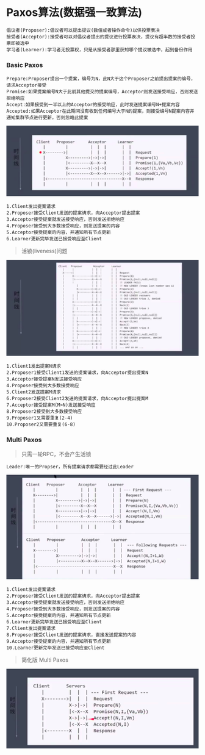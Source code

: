 # Paxos算法(数据强一致算法)

```
倡议者(Proposer):倡议者可以提出提议(数值或者操作命令)以供投票表决
接受者(Acceptor):接受者可以对倡议者提出的提议进行投票表决，提议有超半数的接受者投票即被选中
学习者(Learner):学习者无投票权，只是从接受者那里获知哪个提议被选中，起到备份作用
```


### Basic Paxos

```
Prepare:Proposer提出一个提案，编号为N，此N大于这个Proposer之前提出提案的编号，请求Acceptor接受
Promise:如果提案编号N大于此前其他提交的提案编号，Acceptor则发送接受响应，否则发送拒绝响应
Accept:如果接受到一半以上的Acceptor的接受响应，此时发送提案编号N+提案内容
Accepted:如果Acceptor在此期间没有收到任何编号大于N的提案，则接受编号N提案内容并通知集群节点进行更新，否则忽略此提案
```

![](img/5.png)

```
1.Client发出提案请求
2.Proposer接受Client发送的提案请求，向Acceptor提出提案
3.Acceptor接受提案就发送接受响应，否则发送拒绝响应
4.Proposer接受到大多数接受响应，则发送提案的内容
5.Acceptor接受提案的内容，并通知所有节点更新
6.Learner更新完毕发送已接受响应至Client
```

>活锁(liveness)问题

![](img/6.png)

```
1.Client1发出提案N请求
2.Proposer1接受Client1发送的提案请求，向Acceptor提出提案N
3.Acceptor接受提案N发送接受响应
4.Proposer接受到大多数接受响应
5.Client2发送提案M请求
6.Proposer2接受Client2发送的提案请求，向Acceptor提出提案M
7.Acceptor接受提案M(M>N)发送接受响应
8.Proposer2接受到大多数接受响应
9.Proposer1又需要重复(2-4)
10.Proposer2又需要重复(6-8)
```

### Multi Paxos

>只需一轮RPC，不会产生活锁

```
Leader:唯一的Propser，所有提案请求都需要经过此Leader
```

![](img/7.png)

```
1.Client发出提案请求
2.Proposer接受Client发送的提案请求，向Acceptor提出提案
3.Acceptor接受提案就发送接受响应，否则发送拒绝响应
4.Proposer接受到大多数接受响应，则发送提案的内容
5.Acceptor接受提案的内容，并通知所有节点更新
6.Learner更新完毕发送已接受响应至Client
7.Client发出提案请求
8.Proposer接受Client发送的提案请求，直接发送提案的内容
9.Acceptor接受提案的内容，并通知所有节点更新
10.Learner更新完毕发送已接受响应至Client
```

>简化版 Multi Paxos

![](img/8.png)
